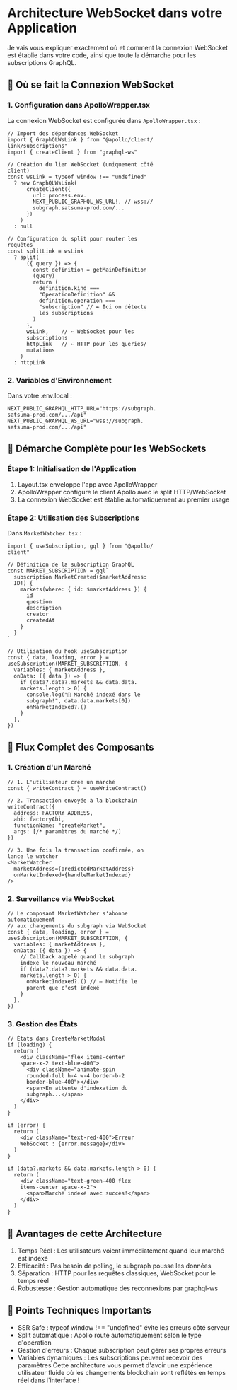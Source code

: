 # Architecture WebSocket dans votre Application

Je vais vous expliquer exactement où et comment la connexion WebSocket est établie dans votre code, ainsi que toute la démarche pour les subscriptions GraphQL.

## 🔌 Où se fait la Connexion WebSocket

### 1. Configuration dans ApolloWrapper.tsx

La connexion WebSocket est configurée dans `ApolloWrapper.tsx` :

```
// Import des dépendances WebSocket
import { GraphQLWsLink } from "@apollo/client/
link/subscriptions"
import { createClient } from "graphql-ws"

// Création du lien WebSocket (uniquement côté 
client)
const wsLink = typeof window !== "undefined"
  ? new GraphQLWsLink(
      createClient({
        url: process.env.
        NEXT_PUBLIC_GRAPHQL_WS_URL!, // wss://
        subgraph.satsuma-prod.com/...
      })
    )
  : null

// Configuration du split pour router les 
requêtes
const splitLink = wsLink
  ? split(
      ({ query }) => {
        const definition = getMainDefinition
        (query)
        return (
          definition.kind === 
          "OperationDefinition" &&
          definition.operation === 
          "subscription" // ← Ici on détecte 
          les subscriptions
        )
      },
      wsLink,    // ← WebSocket pour les 
      subscriptions
      httpLink   // ← HTTP pour les queries/
      mutations
    )
  : httpLink
```

### 2. Variables d'Environnement

Dans votre .env.local :

```
NEXT_PUBLIC_GRAPHQL_HTTP_URL="https://subgraph.
satsuma-prod.com/.../api"
NEXT_PUBLIC_GRAPHQL_WS_URL="wss://subgraph.
satsuma-prod.com/.../api"
```

## 🚀 Démarche Complète pour les WebSockets

### Étape 1: Initialisation de l'Application

1. Layout.tsx enveloppe l'app avec ApolloWrapper
2. ApolloWrapper configure le client Apollo avec le split HTTP/WebSocket
3. La connexion WebSocket est établie automatiquement au premier usage

### Étape 2: Utilisation des Subscriptions

Dans `MarketWatcher.tsx` :

```
import { useSubscription, gql } from "@apollo/
client"

// Définition de la subscription GraphQL
const MARKET_SUBSCRIPTION = gql`
  subscription MarketCreated($marketAddress: 
  ID!) {
    markets(where: { id: $marketAddress }) {
      id
      question
      description
      creator
      createdAt
    }
  }
`

// Utilisation du hook useSubscription
const { data, loading, error } = 
useSubscription(MARKET_SUBSCRIPTION, {
  variables: { marketAddress },
  onData: ({ data }) => {
    if (data?.data?.markets && data.data.
    markets.length > 0) {
      console.log("🎉 Marché indexé dans le 
      subgraph!", data.data.markets[0])
      onMarketIndexed?.()
    }
  },
})
```

## 🔄 Flux Complet des Composants

### 1. Création d'un Marché

```
// 1. L'utilisateur crée un marché
const { writeContract } = useWriteContract()

// 2. Transaction envoyée à la blockchain
writeContract({
  address: FACTORY_ADDRESS,
  abi: factoryAbi,
  functionName: "createMarket",
  args: [/* paramètres du marché */]
})

// 3. Une fois la transaction confirmée, on 
lance le watcher
<MarketWatcher
  marketAddress={predictedMarketAddress}
  onMarketIndexed={handleMarketIndexed}
/>
```

### 2. Surveillance via WebSocket

```
// Le composant MarketWatcher s'abonne 
automatiquement
// aux changements du subgraph via WebSocket
const { data, loading, error } = 
useSubscription(MARKET_SUBSCRIPTION, {
  variables: { marketAddress },
  onData: ({ data }) => {
    // Callback appelé quand le subgraph 
    indexe le nouveau marché
    if (data?.data?.markets && data.data.
    markets.length > 0) {
      onMarketIndexed?.() // ← Notifie le 
      parent que c'est indexé
    }
  },
})
```

### 3. Gestion des États

```
// États dans CreateMarketModal
if (loading) {
  return (
    <div className="flex items-center 
    space-x-2 text-blue-400">
      <div className="animate-spin 
      rounded-full h-4 w-4 border-b-2 
      border-blue-400"></div>
      <span>En attente d'indexation du 
      subgraph...</span>
    </div>
  )
}

if (error) {
  return (
    <div className="text-red-400">Erreur 
    WebSocket : {error.message}</div>
  )
}

if (data?.markets && data.markets.length > 0) {
  return (
    <div className="text-green-400 flex 
    items-center space-x-2">
      <span>Marché indexé avec succès!</span>
    </div>
  )
}
```

## 🎯 Avantages de cette Architecture

1. Temps Réel : Les utilisateurs voient immédiatement quand leur marché est indexé
2. Efficacité : Pas besoin de polling, le subgraph pousse les données
3. Séparation : HTTP pour les requêtes classiques, WebSocket pour le temps réel
4. Robustesse : Gestion automatique des reconnexions par graphql-ws

## 🔧 Points Techniques Importants

- SSR Safe : typeof window !== "undefined" évite les erreurs côté serveur
- Split automatique : Apollo route automatiquement selon le type d'opération
- Gestion d'erreurs : Chaque subscription peut gérer ses propres erreurs
- Variables dynamiques : Les subscriptions peuvent recevoir des paramètres
  Cette architecture vous permet d'avoir une expérience utilisateur fluide où les changements blockchain sont reflétés en temps réel dans l'interface !
